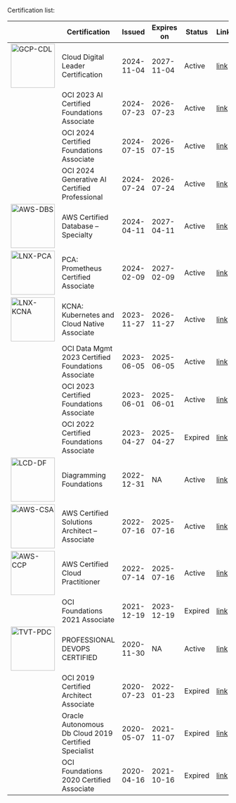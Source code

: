 Certification list:

|  | Certification | Issued | Expires on | Status | Link |
| --- | --- | --- | --- | --- | --- |
| <img src="https://images.credly.com/size/680x680/images/44994cda-b5b0-44cb-9a6d-d29b57163073/image.png" alt="GCP-CDL" width="100" height="100">       | Cloud Digital Leader Certification                   | 2024-11-04 | 2027-11-04 | Active  | [link](https://www.credly.com/badges/dcbcaaa8-aad5-44b1-9854-21718c14e9a0) |
|                                                                                                                                                       | OCI 2023 AI Certified Foundations Associate          | 2024-07-23 | 2026-07-23 | Active  | [link](https://catalog-education.oracle.com/ords/certview/sharebadge?id=857C7FF0783465682EEA4610027BF12D53BC248042103758749D81765DE3015C) |
|                                                                                                                                                       | OCI 2024 Certified Foundations Associate             | 2024-07-15 | 2026-07-15 | Active  | [link](https://catalog-education.oracle.com/ords/certview/sharebadge?id=5F2087CD7D73A3B56788ADF23482C15E670895BE92E44A19D1E3C1856F308B46) |
|                                                                                                                                                       | OCI 2024 Generative AI Certified Professional        | 2024-07-24 | 2026-07-24 | Active  | [link](https://catalog-education.oracle.com/ords/certview/sharebadge?id=5F2087CD7D73A3B56788ADF23482C15E1497FEA9454CB461670E19B99C1006EA) |
| <img src="https://images.credly.com/size/680x680/images/885d38e4-55c0-4c35-b4ed-694e2b26be6c/image.png" alt="AWS-DBS" width="100" height="100">       | AWS Certified Database – Specialty                   | 2024-04-11 | 2027-04-11 | Active  | [link](https://www.credly.com/badges/229714a7-589b-43e1-aad8-628b6741b59b) |
| <img src="https://images.credly.com/size/680x680/images/c34436dc-1cfd-4125-a862-35f9c86ca17f/image.png" alt="LNX-PCA" width="100" height="100">       | PCA: Prometheus Certified Associate                  | 2024-02-09 | 2027-02-09 | Active  | [link](https://www.credly.com/badges/e8d13240-5a82-4f31-8430-fd53400f1cfa) |
| <img src="https://images.credly.com/size/680x680/images/f28f1d88-428a-47f6-95b5-7da1dd6c1000/KCNA_badge.png" alt="LNX-KCNA" width="100" height="100"> | KCNA: Kubernetes and Cloud Native Associate          | 2023-11-27 | 2026-11-27 | Active  | [link](https://www.credly.com/badges/fb49b9fa-7049-46f5-acea-5105bc1c38d3) |
|                                                                                                                                                       | OCI Data Mgmt 2023 Certified Foundations Associate   | 2023-06-05 | 2025-06-05 | Active  | [link](https://catalog-education.oracle.com/ords/certview/sharebadge?id=F381BCFC85D4DAA7DC38811D40EDD431D9892DBB382EBB3980D9AFD08E5257B6) |
|                                                                                                                                                       | OCI 2023 Certified Foundations Associate             | 2023-06-01 | 2025-06-01 | Active  | [link](https://catalog-education.oracle.com/ords/certview/sharebadge?id=D10D8FEC990503BD273A00A9D46939BE42586C02661195D30909D210B13E620F) |
|                                                                                                                                                       | OCI 2022 Certified Foundations Associate             | 2023-04-27 | 2025-04-27 | Expired | [link](https://catalog-education.oracle.com/ords/certview/sharebadge?id=D10D8FEC990503BD273A00A9D46939BEC84C48BB631C4A287B65E3D8881B9AAD) |
| <img src="https://images.credly.com/size/680x680/images/3c79dd6e-730e-4e17-9856-af2b3d94ba9d/image.png" alt="LCD-DF" width="100" height="100">        | Diagramming Foundations                              | 2022-12-31 | NA         | Active  | [link](https://www.credly.com/badges/e3578fbd-493a-439b-8f05-8be663726443) |
| <img src="https://images.credly.com/size/680x680/images/0e284c3f-5164-4b21-8660-0d84737941bc/image.png" alt="AWS-CSA" width="100" height="100">       | AWS Certified Solutions Architect – Associate        | 2022-07-16 | 2025-07-16 | Active  | [link](https://www.credly.com/badges/b245bdbe-c956-489d-b61e-84ddde49c94f) |
| <img src="https://images.credly.com/size/680x680/images/00634f82-b07f-4bbd-a6bb-53de397fc3a6/image.png" alt="AWS-CCP" width="100" height="100">       | AWS Certified Cloud Practitioner                     | 2022-07-14 | 2025-07-16 | Active  | [link](https://www.credly.com/badges/c9a4566f-d290-47fc-b360-ca717f0e5820) |
|                                                                                                                                                       | OCI Foundations 2021 Associate                       | 2021-12-19 | 2023-12-19 | Expired | [link](https://catalog-education.oracle.com/ords/certview/sharebadge?id=462E95CC0870FE2500ADA0AA23E7E137247F06B22489E6C47815783DFE1CCD20) |
| <img src="https://brasilopenbadge.com.br/badge/520.png?nocache=226122954" alt="TVT-PDC" width="100" height="100">                                     | PROFESSIONAL DEVOPS CERTIFIED                        | 2020-11-30 | NA         | Active  | [link](https://brasilopenbadge.com.br/pages/badge/381c66445baad0ecd29fcf55354d77a2) |
|                                                                                                                                                       | OCI 2019 Certified Architect Associate               | 2020-07-23 | 2022-01-23 | Expired | [link](https://www.credly.com/badges/fd91ee25-28ba-42e6-806b-4203463baeb8) |
|                                                                                                                                                       | Oracle Autonomous Db Cloud 2019 Certified Specialist | 2020-05-07 | 2021-11-07 | Expired | [link](https://www.credly.com/badges/807594ab-e15b-4c99-b99b-bad3a9c9d8bb) |
|                                                                                                                                                       | OCI Foundations 2020 Certified Associate             | 2020-04-16 | 2021-10-16 | Expired | [link](https://www.credly.com/badges/ae04bf7f-e782-4676-becb-91afe2da17bf) |
